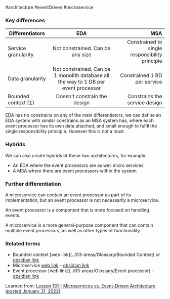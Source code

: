 #architecture #eventDriven #microservice 


### Key differences

| Differentiators |     EDA      | MSA |
|----------|:-------------:|------:|
| Service granularity | Not constrained. Can be any size | Constrained to single responsibility principle |
| Data granularity | Not constrained. Can be 1 monolith database all the way to 1 DB per event processor   |  Constrained 1 BD per service |
| Bounded context (1) | Doesn't constrain the design | Constrains the service design |


EDA has no constrains on any of the main differentiators, we can define an EDA system with similar constrains as an MSA system has, where each event processor has its own data attached, and small enough to fulfil the single responsibility principle. However this is not a must

### Hybrids

We can also create hybrids of these two architectures, for example:
- An EDA where the event processors are as well micro services
- A MSA where there are event processors within the system


### Further differentiation
 A microservice can contain an event processor as part of its implementation, but an event processor is not necessarily a microservice. 
 
 An event processor is a component that is more focused on handling events.
 
 A microservice is a more general-purpose component that can contain multiple event processors, as well as other types of functionality.



### Related terms
* Bounded context [web link](../03-areas/Glossary/Bounded Context) or [obsidian link](obsidian://open?vault=learn-in-public&file=notes%2F03-areas%20%F0%9F%A7%BE%2FGlossary%2FBounded%20Context)
* Microservice [web link](../03-areas/Glossary/Microservice) - [obsidian link](obsidian://open?vault=learn-in-public&file=notes%2F03-areas%20%F0%9F%A7%BE%2FGlossary%2FMicroservice)
* Event processor [web link](../03-areas/Glossary/Event processor) - [obsidian link](obsidian://open?vault=learn-in-public&file=notes%2F03-areas%20%F0%9F%A7%BE%2FGlossary%2FEvent%20processor)

Learned from: [Lesson 131 - Microservices vs. Event-Driven Architecture  
(posted January 31, 2022)](https://www.developertoarchitect.com/lessons/lesson131.html)